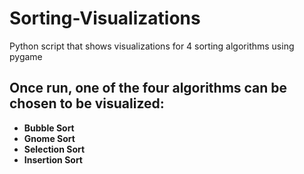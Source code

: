 # Sorting-Visualizations
Python script that shows visualizations for 4 sorting algorithms using pygame

## Once run, one of  the four algorithms can be chosen to be visualized:
- **Bubble Sort**
- **Gnome Sort**
- **Selection Sort**
- **Insertion Sort**
